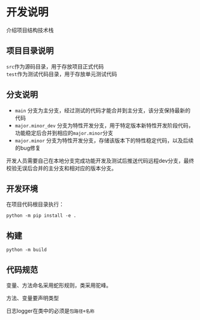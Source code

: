 # 开发说明

介绍项目结构技术栈

## 项目目录说明

`src`作为源码目录，用于存放项目正式代码  
`test`作为测试代码目录，用于存放单元测试代码

## 分支说明

- `main` 分支为主分支，经过测试的代码才能合并到主分支，该分支保持最新的代码  
- `major.minor_dev` 分支为特性开发分支，用于特定版本新特性开发阶段代码，功能稳定后合并到相应的`major.minor`分支  
- `major.minor` 分支为特性开发分支，存储该版本下的特性稳定代码，以及后续的bug修复  

开发人员需要自己在本地分支完成功能开发及测试后推送代码远程dev分支，最终校验无误后合并的主分支和相对应的版本分支。


## 开发环境

在项目代码根目录执行：  
```shell
python -m pip install -e .
```

## 构建

```shell
python -m build
```

## 代码规范

变量、方法命名采用蛇形规则，类采用驼峰。

方法、变量要声明类型

日志logger在类中的必须是`包路径+名称`